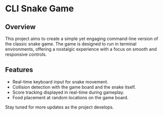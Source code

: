 # CLI Snake Game

## Overview
This project aims to create a simple yet engaging command-line version of the classic snake game. The game is designed to run in terminal environments, offering a nostalgic experience with a focus on smooth and responsive controls.

## Features
- Real-time keyboard input for snake movement.
- Collision detection with the game board and the snake itself.
- Score tracking displayed in real-time during gameplay.
- Food placement at random locations on the game board.

Stay tuned for more updates as the project develops.
